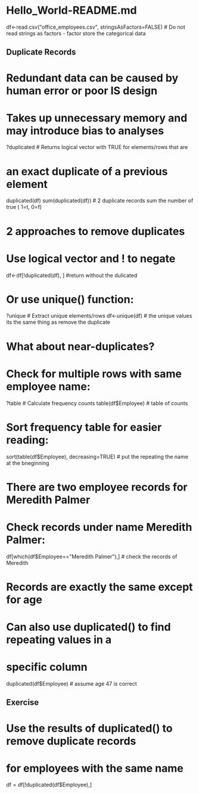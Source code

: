 # Hello_World-README.md
df<-read.csv("office_employees.csv",
             stringsAsFactors=FALSE) # Do not read strings as factors - factor store the categorical data


## Duplicate Records ##
#                         Redundant data can be caused by human error or poor IS design
# Takes up unnecessary memory and may introduce bias to analyses
?duplicated # Returns logical vector with TRUE for elements/rows that are
# an exact duplicate of a previous element
duplicated(df)
sum(duplicated(df)) # 2 duplicate records           sum the number of true ( 1=t, 0=f)

# 2 approaches to remove duplicates
# Use logical vector and ! to negate
df<-df[!duplicated(df), ]         #return without the dulicated

# Or use unique() function:
?unique # Extract unique elements/rows
df<-unique(df)                # the unique values   its the same thing as remove the duplicate




# What about near-duplicates? 
# Check for multiple rows with same employee name:
?table # Calculate frequency counts
table(df$Employee)                       # table of counts 

# Sort frequency table for easier reading:
sort(table(df$Employee), decreasing=TRUE)          # put the repeating the name at the bneginning 

# There are two employee records for Meredith Palmer
# Check records under name Meredith Palmer:
df[which(df$Employee=="Meredith Palmer"),]           # check the records of Meredith

# Records are exactly the same except for age

# Can also use duplicated() to find repeating values in a
# specific column
duplicated(df$Employee)       # assume age 47 is correct
## Exercise ##
# Use the results of duplicated() to remove duplicate records
# for employees with the same name
df = df[!duplicated(df$Employee),]  
